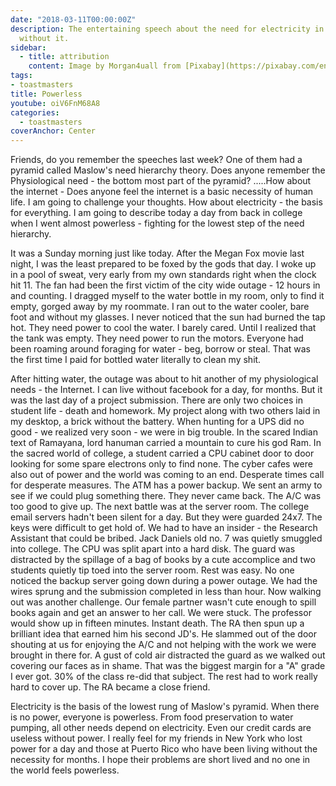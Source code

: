 ```yaml
---
date: "2018-03-11T00:00:00Z"
description: The entertaining speech about the need for electricity in life and life
  without it.
sidebar:
  - title: attribution
    content: Image by Morgan4uall from [Pixabay](https://pixabay.com/en/bulb-light-energy-strand-penumbra-2287759/)
tags:
- toastmasters
title: Powerless
youtube: oiV6FnM68A8
categories:
  - toastmasters
coverAnchor: Center
---
```


Friends, do you remember the speeches last week? One of them had a pyramid called Maslow's need hierarchy theory. Does anyone remember the Physiological need - the bottom most part of the pyramid? .....How about the internet - Does anyone feel the internet is a basic necessity of human life. I am going to challenge your thoughts. How about electricity - the basis for everything. I am going to describe today a day from back in college when I went almost powerless - fighting for the lowest step of the need hierarchy.

It was a Sunday morning just like today. After the Megan Fox movie last night, I was the least prepared to be foxed by the gods that day. I woke up in a pool of sweat, very early from my own standards right when the clock hit 11. The fan had been the first victim of the city wide outage - 12 hours in and counting. I dragged myself to the water bottle in my room, only to find it empty, gorged away by my roommate. I ran out to the water cooler, bare foot and without my glasses. I never noticed that the sun had burned the tap hot. They need power to cool the water. I barely cared. Until I realized that the tank was empty. They need power to run the motors. Everyone had been roaming around foraging for water - beg, borrow or steal. That was the first time I paid for bottled water literally to clean my shit.

After hitting water, the outage was about to hit another of my physiological needs - the Internet. I can live without facebook for a day, for months. But it was the last day of a project submission. There are only two choices in student life - death and homework. My project along with two others laid in my desktop, a brick without the battery. When hunting for a UPS did no good - we realized very soon - we were in big trouble. In the scared Indian text of Ramayana, lord hanuman carried a mountain to cure his god Ram. In the sacred world of college, a student carried a CPU cabinet door to door looking for some spare electrons only to find none. The cyber cafes were also out of power and the world was coming to an end. Desperate times call for desperate measures. The ATM has a power backup. We sent an army to see if we could plug something there. They never came back. The A/C was too good to give up. The next battle was at the server room. The college email servers hadn't been silent for a day. But they were guarded 24x7. The keys were difficult to get hold of. We had to have an insider - the Research Assistant that could be bribed. Jack Daniels old no. 7 was quietly smuggled into college. The CPU was split apart into a hard disk. The guard was distracted by the spillage of a bag of books by a cute accomplice and two students quietly tip toed into the server room. Rest was easy. No one noticed the backup server going down during a power outage. We had the wires sprung and the submission completed in less than hour. Now walking out was another challenge. Our female partner wasn't cute enough to spill books again and get an answer to her call. We were stuck. The professor would show up in fifteen minutes. Instant death. The RA then spun up a brilliant idea that earned him his second JD's. He slammed out of the door shouting at us for enjoying the A/C and not helping with the work we were brought in there for. A gust of cold air distracted the guard as we walked out covering our faces as in shame. That was the biggest margin for a "A" grade I ever got. 30% of the class re-did that subject. The rest had to work really hard to cover up. The RA became a close friend.

Electricity is the basis of the lowest rung of Maslow's pyramid. When there is no power, everyone is powerless. From food preservation to water pumping, all other needs depend on electricity. Even our credit cards are useless without power. I really feel for my friends in New York who lost power for a day and those at Puerto Rico who have been living without the necessity for months. I hope their problems are short lived and no one in the world feels powerless.
